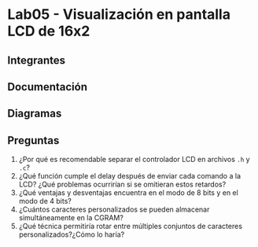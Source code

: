 # Lab05 - Visualización en pantalla LCD de 16x2 

## Integrantes

## Documentación


## Diagramas


## Preguntas

1. ¿Por qué es recomendable separar el controlador LCD en archivos ```.h``` y ```.c```?
2. ¿Qué función cumple el delay después de enviar cada comando a la LCD? ¿Qué problemas ocurrirían si se omitieran estos retardos?
3. ¿Qué ventajas y desventajas encuentra en el modo de 8 bits y en el modo de 4 bits?
4. ¿Cuántos caracteres personalizados se pueden almacenar simultáneamente en la CGRAM?
5. ¿Qué técnica permitiría rotar entre múltiples conjuntos de caracteres personalizados?¿Cómo lo haría?

